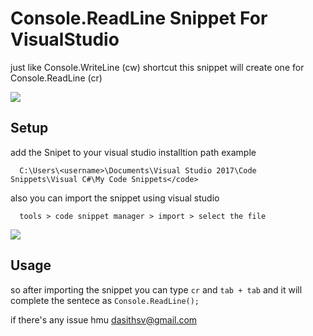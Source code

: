 # Console.ReadLine Snippet For VisualStudio

just like Console.WriteLine (cw) shortcut this snippet will create one for  Console.ReadLine (cr)

<img src="https://i.imgur.com/wXXCn0F.gif">


## Setup

add the Snipet to your visual studio installtion path 
example 

```
  C:\Users\<username>\Documents\Visual Studio 2017\Code Snippets\Visual C#\My Code Snippets</code>
```

also you can import the snippet using visual studio 

```
  tools > code snippet manager > import > select the file
```
<img src="https://i.imgur.com/q5EzJDi.png">  

## Usage

so after importing the snippet you can type `cr` and `tab + tab` and it will complete the sentece as `Console.ReadLine();`

if there's any issue hmu dasithsv@gmail.com
